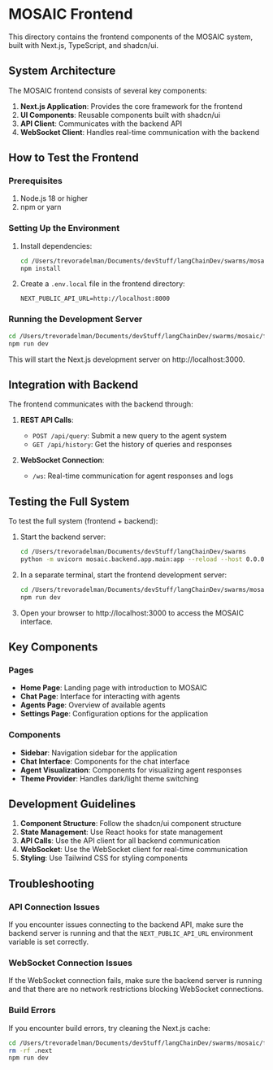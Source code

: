 # MOSAIC Frontend

This directory contains the frontend components of the MOSAIC system, built with Next.js, TypeScript, and shadcn/ui.

## System Architecture

The MOSAIC frontend consists of several key components:

1. **Next.js Application**: Provides the core framework for the frontend
2. **UI Components**: Reusable components built with shadcn/ui
3. **API Client**: Communicates with the backend API
4. **WebSocket Client**: Handles real-time communication with the backend

## How to Test the Frontend

### Prerequisites

1. Node.js 18 or higher
2. npm or yarn

### Setting Up the Environment

1. Install dependencies:
   ```bash
   cd /Users/trevoradelman/Documents/devStuff/langChainDev/swarms/mosaic/frontend
   npm install
   ```

2. Create a `.env.local` file in the frontend directory:
   ```
   NEXT_PUBLIC_API_URL=http://localhost:8000
   ```

### Running the Development Server

```bash
cd /Users/trevoradelman/Documents/devStuff/langChainDev/swarms/mosaic/frontend
npm run dev
```

This will start the Next.js development server on http://localhost:3000.

## Integration with Backend

The frontend communicates with the backend through:

1. **REST API Calls**:
   - `POST /api/query`: Submit a new query to the agent system
   - `GET /api/history`: Get the history of queries and responses

2. **WebSocket Connection**:
   - `/ws`: Real-time communication for agent responses and logs

## Testing the Full System

To test the full system (frontend + backend):

1. Start the backend server:
   ```bash
   cd /Users/trevoradelman/Documents/devStuff/langChainDev/swarms
   python -m uvicorn mosaic.backend.app.main:app --reload --host 0.0.0.0 --port 8000
   ```

2. In a separate terminal, start the frontend development server:
   ```bash
   cd /Users/trevoradelman/Documents/devStuff/langChainDev/swarms/mosaic/frontend
   npm run dev
   ```

3. Open your browser to http://localhost:3000 to access the MOSAIC interface.

## Key Components

### Pages

- **Home Page**: Landing page with introduction to MOSAIC
- **Chat Page**: Interface for interacting with agents
- **Agents Page**: Overview of available agents
- **Settings Page**: Configuration options for the application

### Components

- **Sidebar**: Navigation sidebar for the application
- **Chat Interface**: Components for the chat interface
- **Agent Visualization**: Components for visualizing agent responses
- **Theme Provider**: Handles dark/light theme switching

## Development Guidelines

1. **Component Structure**: Follow the shadcn/ui component structure
2. **State Management**: Use React hooks for state management
3. **API Calls**: Use the API client for all backend communication
4. **WebSocket**: Use the WebSocket client for real-time communication
5. **Styling**: Use Tailwind CSS for styling components

## Troubleshooting

### API Connection Issues

If you encounter issues connecting to the backend API, make sure the backend server is running and that the `NEXT_PUBLIC_API_URL` environment variable is set correctly.

### WebSocket Connection Issues

If the WebSocket connection fails, make sure the backend server is running and that there are no network restrictions blocking WebSocket connections.

### Build Errors

If you encounter build errors, try cleaning the Next.js cache:

```bash
cd /Users/trevoradelman/Documents/devStuff/langChainDev/swarms/mosaic/frontend
rm -rf .next
npm run dev
```
